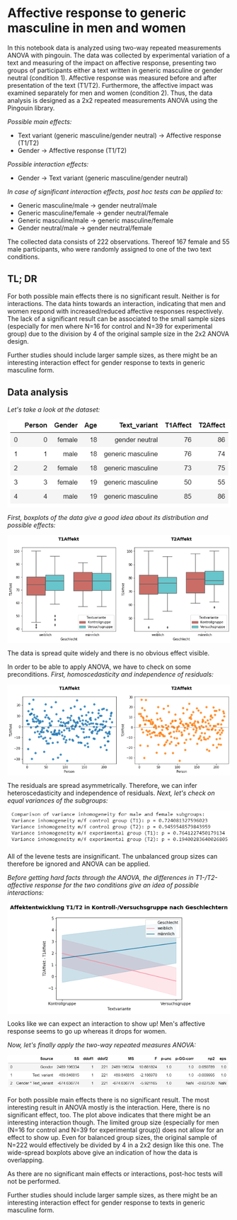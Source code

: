 # Affective response to generic masculine in men and women

In this notebook data is analyzed using two-way repeated measurements ANOVA with pingouin. The data was collected by experimental variation of a text and measuring of the impact on affective response, presenting two groups of participants either a text written in generic masculine or gender neutral (condition 1). Affective response was measured before and after presentation of the text (T1/T2). Furthermore, the affective impact was examined separately for men and women (condition 2). 
Thus, the data analysis is designed as a 2x2 repeated measurements ANOVA using the Pingouin library.

*Possible main effects:*
+ Text variant (generic masculine/gender neutral) → Affective response (T1/T2)
+ Gender → Affective response (T1/T2)

*Possible interaction effects:*
+ Gender → Text variant (generic masculine/gender neutral)

*In case of significant interaction effects, post hoc tests can be applied to:*
+ Generic masculine/male → gender neutral/male
+ Generic masculine/female → gender neutral/female
+ Generic masculine/male → generic masculine/female
+ Gender neutral/male → gender neutral/female

The collected data consists of 222 observations. Thereof 167 female and 55 male participants, who were randomly assigned to one of the two text conditions.

## TL; DR
For both possible main effects there is no significant result. Neither is for interactions. The data hints towards an interaction, indicating that men and women respond with increased/reduced affective responses respectively. The lack of a significant result can be associated to the small sample sizes (especially for men where N=16 for control and N=39 for experimental group) due to the division by 4 of the original sample size in the 2x2 ANOVA design.

Further studies should include larger sample sizes, as there might be an interesting interaction effect for gender response to texts in generic masculine form.

## Data analysis

*Let's take a look at the dataset:*

<img src='images_pingouin/df_complete.png' alt='Complete dataset for affective response to texts in generic masculine' align='center'>

*First, boxplots of the data give a good idea about its distribution and possible effects:*

<img src='images_pingouin/Boxplots_Affect.png' alt='Boxplot of complete data' align='center'>

The data is spread quite widely and there is no obvious effect visible.

In order to be able to apply ANOVA, we have to check on some preconditions.
*First, homoscedasticity and independence of residuals:*

<img src='images_pingouin/Residuals_Affect.png' alt='Residuals plot for T1 and T2 of affective response' align='center'>

The residuals are spread asymmetrically. Therefore, we can infer heteroscedasticity and independence of residuals.
*Next, let's check on equal variances of the subgroups:*

<img src='images_pingouin/variance_inhomogeneity.png' alt='Print levene tests for male and female subgroups' align='center'>

All of the levene tests are insignificant. The unbalanced group sizes can therefore be ignored and ANOVA can be applied.

*Before getting hard facts through the ANOVA, the differences in T1-/T2-affective response for the two conditions give an idea of possible interactions:*

<img src='images_pingouin/Interaction_Gender_Condition.png' alt='Possible interactions between Gender and experimental condition' align='center'>

Looks like we can expect an interaction to show up!
Men's affective response seems to go up whereas it drops for women.

*Now, let's finally apply the two-way repeated measures ANOVA:*

<img src='images_pingouin/aov.png' alt='Table for ANOVA results' align='center'>

For both possible main effects there is no significant result. The most interesting result in ANOVA mostly is the interaction. Here, there is no significant effect, too. The plot above indicates that there might be an interesting interaction though. The limited group size (especially for men (N=16 for control and N=39 for experimental group)) does not allow for an effect to show up. Even for balanced group sizes, the original sample of N=222 would effectively be divided by 4 in a 2x2 design like this one.
The wide-spread boxplots above give an indication of how the data is overlapping.

As there are no significant main effects or interactions, post-hoc tests will not be performed.

Further studies should include larger sample sizes, as there might be an interesting interaction effect for gender response to texts in generic masculine form.
